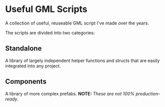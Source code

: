 # Useful GML Scripts

A collection of useful, reuseable GML script I've made over the years.

The scripts are divided into two categories:

## Standalone

A library of largely independent helper functions and structs that are easily integrated into any project.

## Components

A library of more complex prefabs. **NOTE:** *These are not 100% production-ready.*
